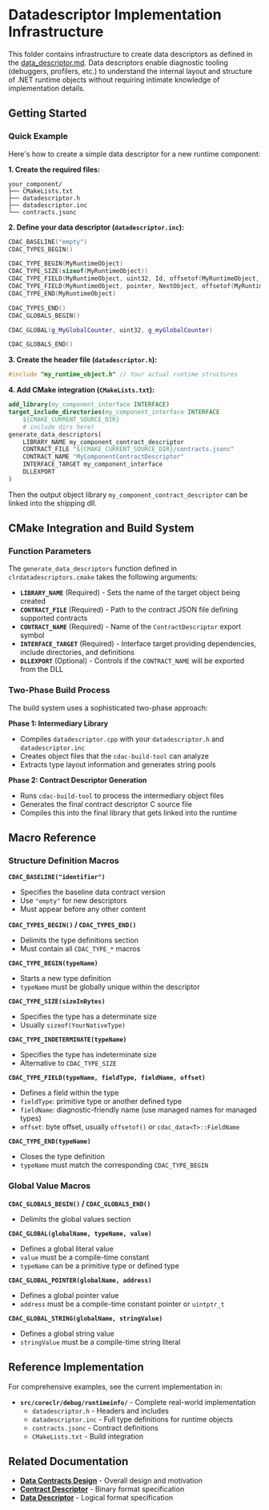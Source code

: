 # Datadescriptor Implementation Infrastructure

This folder contains infrastructure to create data descriptors as defined in the [data_descriptor.md](../../../../docs/design/datacontracts/data_descriptor.md). Data descriptors enable diagnostic tooling (debuggers, profilers, etc.) to understand the internal layout and structure of .NET runtime objects without requiring intimate knowledge of implementation details.

## Getting Started

### Quick Example

Here's how to create a simple data descriptor for a new runtime component:

**1. Create the required files:**

```
your_component/
├── CMakeLists.txt
├── datadescriptor.h
├── datadescriptor.inc
└── contracts.jsonc
```

**2. Define your data descriptor (`datadescriptor.inc`):**

```cpp
CDAC_BASELINE("empty")
CDAC_TYPES_BEGIN()

CDAC_TYPE_BEGIN(MyRuntimeObject)
CDAC_TYPE_SIZE(sizeof(MyRuntimeObject))
CDAC_TYPE_FIELD(MyRuntimeObject, uint32, Id, offsetof(MyRuntimeObject, m_id))
CDAC_TYPE_FIELD(MyRuntimeObject, pointer, NextObject, offsetof(MyRuntimeObject, m_next))
CDAC_TYPE_END(MyRuntimeObject)

CDAC_TYPES_END()
CDAC_GLOBALS_BEGIN()

CDAC_GLOBAL(g_MyGlobalCounter, uint32, g_myGlobalCounter)

CDAC_GLOBALS_END()
```

**3. Create the header file (`datadescriptor.h`):**

```cpp
#include "my_runtime_object.h" // Your actual runtime structures
```

**4. Add CMake integration (`CMakeLists.txt`):**

```cmake
add_library(my_component_interface INTERFACE)
target_include_directories(my_component_interface INTERFACE
    ${CMAKE_CURRENT_SOURCE_DIR}
    # include dirs here)
generate_data_descriptors(
    LIBRARY_NAME my_component_contract_descriptor
    CONTRACT_FILE "${CMAKE_CURRENT_SOURCE_DIR}/contracts.jsonc"
    CONTRACT_NAME "MyComponentContractDescriptor"
    INTERFACE_TARGET my_component_interface
    DLLEXPORT
)
```

Then the output object library `my_component_contract_descriptor` can be linked into the shipping dll.

## CMake Integration and Build System

### Function Parameters

The `generate_data_descriptors` function defined in `clrdatadescriptors.cmake` takes the following arguments:

* **`LIBRARY_NAME`** (Required) - Sets the name of the target object being created
* **`CONTRACT_FILE`** (Required) - Path to the contract JSON file defining supported contracts
* **`CONTRACT_NAME`** (Required) - Name of the `ContractDescriptor` export symbol
* **`INTERFACE_TARGET`** (Required) - Interface target providing dependencies, include directories, and definitions
* **`DLLEXPORT`** (Optional) - Controls if the `CONTRACT_NAME` will be exported from the DLL

### Two-Phase Build Process

The build system uses a sophisticated two-phase approach:

**Phase 1: Intermediary Library**
- Compiles `datadescriptor.cpp` with your `datadescriptor.h` and `datadescriptor.inc`
- Creates object files that the `cdac-build-tool` can analyze
- Extracts type layout information and generates string pools

**Phase 2: Contract Descriptor Generation**
- Runs `cdac-build-tool` to process the intermediary object files
- Generates the final contract descriptor C source file
- Compiles this into the final library that gets linked into the runtime


## Macro Reference

### Structure Definition Macros

**`CDAC_BASELINE("identifier")`**
- Specifies the baseline data contract version
- Use `"empty"` for new descriptors
- Must appear before any other content

**`CDAC_TYPES_BEGIN()` / `CDAC_TYPES_END()`**
- Delimits the type definitions section
- Must contain all `CDAC_TYPE_*` macros

**`CDAC_TYPE_BEGIN(typeName)`**
- Starts a new type definition
- `typeName` must be globally unique within the descriptor

**`CDAC_TYPE_SIZE(sizeInBytes)`**
- Specifies the type has a determinate size
- Usually `sizeof(YourNativeType)`

**`CDAC_TYPE_INDETERMINATE(typeName)`**
- Specifies the type has indeterminate size
- Alternative to `CDAC_TYPE_SIZE`

**`CDAC_TYPE_FIELD(typeName, fieldType, fieldName, offset)`**
- Defines a field within the type
- `fieldType`: primitive type or another defined type
- `fieldName`: diagnostic-friendly name (use managed names for managed types)
- `offset`: byte offset, usually `offsetof()` or `cdac_data<T>::FieldName`

**`CDAC_TYPE_END(typeName)`**
- Closes the type definition
- `typeName` must match the corresponding `CDAC_TYPE_BEGIN`

### Global Value Macros

**`CDAC_GLOBALS_BEGIN()` / `CDAC_GLOBALS_END()`**
- Delimits the global values section

**`CDAC_GLOBAL(globalName, typeName, value)`**
- Defines a global literal value
- `value` must be a compile-time constant
- `typeName` can be a primitive type or defined type

**`CDAC_GLOBAL_POINTER(globalName, address)`**
- Defines a global pointer value
- `address` must be a compile-time constant pointer or `uintptr_t`

**`CDAC_GLOBAL_STRING(globalName, stringValue)`**
- Defines a global string value
- `stringValue` must be a compile-time string literal


## Reference Implementation

For comprehensive examples, see the current implementation in:
- **`src/coreclr/debug/runtimeinfo/`** - Complete real-world implementation
  - `datadescriptor.h` - Headers and includes
  - `datadescriptor.inc` - Full type definitions for runtime objects
  - `contracts.jsonc` - Contract definitions
  - `CMakeLists.txt` - Build integration

## Related Documentation

- **[Data Contracts Design](../../../../docs/design/datacontracts/datacontracts_design.md)** - Overall design and motivation
- **[Contract Descriptor](../../../../docs/design/datacontracts/contract-descriptor.md)** - Binary format specification  
- **[Data Descriptor](../../../../docs/design/datacontracts/data_descriptor.md)** - Logical format specification
